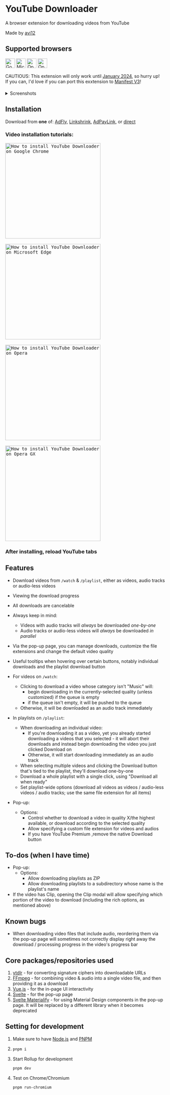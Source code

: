 # YouTube Downloader

A browser extension for downloading videos from YouTube

Made by [avi12](https://avi12.com)

## Supported browsers

<p>
  <img src="https://user-images.githubusercontent.com/6422804/135838451-1c3ac8f1-409f-4aec-972f-1d077c05f1ea.png" width="30" alt="Google Chrome">
  <img src="https://user-images.githubusercontent.com/6422804/135838702-e852bb47-8c0d-4275-baf1-8adc1c50a3c1.png" width="30" alt="Microsoft Edge">
  <img src="https://user-images.githubusercontent.com/6422804/135838972-113f73a3-6a04-48a9-ae04-754f25bc6eb0.png" width="30" alt="Opera">
  <img src="https://user-images.githubusercontent.com/6422804/135839033-c6caa7a4-72c9-4fc6-9b70-1a9561c1173a.png" width="30" alt="Opera GX">
</p>

CAUTIOUS: This extension will only work until [January 2024](https://developer.chrome.com/docs/extensions/mv3/mv2-sunset), so hurry up!  
If you can, I'd love if you can port this exxtension to [Manifest V3](https://developer.chrome.com/docs/extensions/mv3/intro/mv3-overview)!

<details style="margin-top: 20px;">
<summary>Screenshots</summary>

### For videos that aren't in the Music category:

<img src="https://user-images.githubusercontent.com/6422804/135842811-8acd27e4-d8f2-4297-9e30-277c554255c9.png" alt="Download videos in /watch" />

### For videos in the Music category:

<img src="https://user-images.githubusercontent.com/6422804/135843310-b85b3d2d-b8c1-4704-83d5-51a0a9540811.png" alt="Download music videos in /watch" />
<img src="https://user-images.githubusercontent.com/6422804/135843761-d3c0548c-8028-40b7-9dab-05af8f490bbb.png"  alt="Rich options" />

### In `/playlist`:

<img src="https://user-images.githubusercontent.com/6422804/135844180-33d842c0-d335-4181-8eda-6aa32f9f47e3.png" alt="Downloading a single video in the playlist page" />

<img src="https://user-images.githubusercontent.com/6422804/135844498-0951b974-07dd-4155-9fa2-9d4cdd0d0276.png" alt="Opening the rich options for a single video in a playlist" style="margin: 20px 0;" />

<img src="https://user-images.githubusercontent.com/6422804/135844922-f4da509e-67b2-421c-a9a4-579ef67e721a.png" alt="Options for playlists" />

## Pop-up page

<img src="https://user-images.githubusercontent.com/6422804/135845589-cf654082-7f7c-4d48-8f5a-226dfd88699a.png" alt="Pop-up page: Download manager" style="margin-bottom: 10px" />
<img src="https://user-images.githubusercontent.com/6422804/135846001-2a92e721-8436-4b4f-91a0-5770bdaa41a7.png" alt="Pop-up page: Global options">
</details>

## Installation

Download from **one** of: [AdFly](http://fumacrom.com/3907988/youtube-downloader),
[Linkshrink](https://linkshrink.ca/youtube-downloader),
[AdPayLink](https://go.rancah.com/7hRX), or [direct](https://bit.ly/3tqf9y6)

### Video installation tutorials:

<kbd>
  <a href="https://www.youtube.com/watch?v=aMxenpDBvN4"><img src="https://img.youtube.com/vi/aMxenpDBvN4/maxresdefault.jpg" alt="How to install YouTube Downloader on Google Chrome" style="width: 300px;" /></a>
</kbd>
<br>
<br>
<kbd>
  <a href="https://www.youtube.com/watch?v=lg2ejFFFEBI"><img src="https://img.youtube.com/vi/lg2ejFFFEBI/maxresdefault.jpg" alt="How to install YouTube Downloader on Microsoft Edge" style="width: 300px;" /></a>
</kbd>
<br>
<br>
<kbd>
  <a href="https://www.youtube.com/watch?v=5NvG9kLatnk"><img src="https://img.youtube.com/vi/5NvG9kLatnk/maxresdefault.jpg" alt="How to install YouTube Downloader on Opera" style="width: 300px;" /></a>
</kbd>
<br>
<br>
<kbd>
  <a href="https://www.youtube.com/watch?v=PsgiGNXTNdw"><img src="https://img.youtube.com/vi/PsgiGNXTNdw/maxresdefault.jpg" alt="How to install YouTube Downloader on Opera GX" style="width: 300px;" /></a>
</kbd>

### After installing, reload YouTube tabs

## Features

- Download videos from `/watch` & `/playlist`, either as videos, audio tracks or audio-less videos
- Viewing the download progress
- All downloads are cancelable
- Always keep in mind:
  - Videos with audio tracks will _always_ be downloaded _one-by-one_
  - Audio tracks or audio-less videos will _always_ be downloaded _in parallel_
- Via the pop-up page, you can manage downloads, customize the file extensions and change the default video quality
- Useful tooltips when hovering over certain buttons, notably individual downloads and the playlist download button
- For videos on `/watch`:
  - Clicking to download a video whose category isn't "Music" will:
    - begin downloading in the currently-selected quality (unless customized) if the queue is empty
    - if the queue isn't empty, it will be pushed to the queue
  - Otherwise, it will be downloaded as an audio track immediately
- In playlists on `/playlist`:
  - When downloading an individual video:
    - If you're downloading it as a video, yet you already started downloading a videos that you selected - it will
      abort their downloads and instead begin downloading the video you just clicked Download on
    - Otherwise, it will start downloading immediately as an audio track
  - When selecting multiple videos and clicking the Download button that's tied to the playlist, they'll download
    one-by-one
  - Download a whole playlist with a single click, using "Download all when ready"
  - Set playlist-wide options (download all videos as videos / audio-less videos / audio tracks; use the same file
    extension for all items)

- Pop-up:
  - Options:
    - Control whether to download a video in quality X/the highest available, or download according to the selected
      quality
    - Allow specifying a custom file extension for videos and audios
    - If you have YouTube Premium ,remove the native Download button

## To-dos (when I have time)

- Pop-up:
  - Options:
    - Allow downloading playlists as ZIP
    - Allow downloading playlists to a subdirectory whose name is the playlist's name
- If the video has Clip, opening the Clip modal will allow specifying which portion of the video to download (including
  the rich options, as mentioned above)

## Known bugs

- When downloading video files that include audio, reordering them via the pop-up page will sometimes not correctly
  display right away the download / processing progress in the video's progress bar

## Core packages/repositories used

1. [ytdlr](https://github.com/bakapear/ytdlr) - for converting signature ciphers into downloadable URLs
2. [FFmpeg](https://github.com/ffmpegwasm/ffmpeg.wasm) - for combining video & audio into a single video file, and then
   providing it as a download
3. [Vue.js](https://vuejs.org) - for the in-page UI interactivity
4. [Svelte](https://svelte.dev) - for the pop-up page
5. [Svelte Materialify](https://svelte-materialify.vercel.app/) - for using Material Design components in the pop-up
   page. It will be replaced by a different library when it becomes deprecated

## Setting for development

1. Make sure to have [Node.js](https://nodejs.org) and [PNPM](https://pnpm.js.org/en/installation)
1. ```bash
   pnpm i
   ```
1. Start Rollup for development
   ```bash
   pnpm dev
   ```
1. Test on Chrome/Chromium
   ```bash
   pnpm run-chromium
   ```
